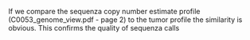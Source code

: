 If we compare the sequenza copy number estimate profile (C0053_genome_view.pdf - page 2) to the tumor profile the similarity is obvious. This confirms the quality of sequenza calls 